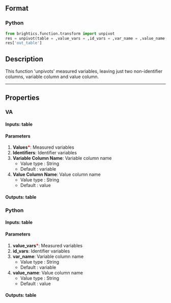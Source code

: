 ## Format
### Python
```python
from brightics.function.transform import unpivot
res = unpivot(table = ,value_vars = ,id_vars = ,var_name = ,value_name = )
res['out_table']
```

## Description
This function 'unpivots' measured variables, leaving just two non-identifier columns, variable column and value column.

---

## Properties
### VA
#### Inputs: table

#### Parameters
1. **Values**<b style="color:red">*</b>: Measured variables
2. **Identifiers**: Identifier variables
3. **Variable Column Name**: Variable column name
   - Value type : String
   - Default : variable
4. **Value Column Name**: Value column name
   - Value type : String
   - Default : value

#### Outputs: table

### Python
#### Inputs: table

#### Parameters
1. **value_vars**<b style="color:red">*</b>: Measured variables
2. **id_vars**: Identifier variables
3. **var_name**: Variable column name
   - Value type : String
   - Default : variable
4. **value_name**: Value column name
   - Value type : String
   - Default : value

#### Outputs: table

